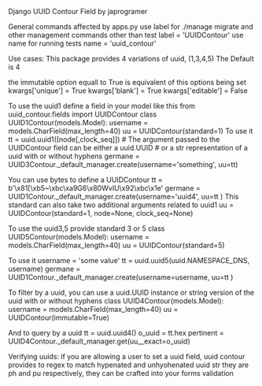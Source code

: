 Django UUID Contour Field by japrogramer

General commands affected by apps.py
use label for ./manage migrate and other management commands other than test
    label = 'UUIDContour'
use name for running tests
    name = 'uuid_contour'

Use cases:
This package provides 4 variations of uuid, (1,3,4,5)
The Default is 4

the immutable option equall to True is equivalent of this options being set
    kwargs['unique'] = True
    kwargs['blank'] = True
    kwargs['editable'] = False

To use the uuid1 define a field in your model like this
from uuid_contour.fields import UUIDContour
class UUID1Contour(models.Model):
    username = models.CharField(max_length=40)
    uu = UUIDContour(standard=1)
To use it
    tt = uuid.uuid1([node[,clock_seq]])
    # The argument passed to the UUIDContour field can be either a uuid.UUID
    # or a str representation of a uuid with or without hyphens
    germane = UUID3Contour._default_manager.create(username='something', uu=tt)

You can use bytes to define a UUIDContour
    tt = b'\x81[\xb5~\xbc\xa9G6\x80WvIU\x92\xbc\x1e'
    germane = UUID1Contour._default_manager.create(username='uuid4',
                uu=tt
                )
This standard can also take two additional arguments related to uuid1
    uu = UUIDContour(standard=1, node=None, clock_seq=None)

To use the uuid3,5 provide standard 3 or 5
class UUID5Contour(models.Model):
    username = models.CharField(max_length=40)
    uu = UUIDContour(standard=5)

To use it
    username = 'some value'
    tt = uuid.uuid5(uuid.NAMESPACE_DNS, username)
    germane = UUID1Contour._default_manager.create(username=username,
                uu=tt
                )

To filter by a uuid, you can use a uuid.UUID instance or string version of the
uuid with or without hyphens
class UUID4Contour(models.Model):
    username = models.CharField(max_length=40)
    uu = UUIDContour(immutable=True)

And to query by a uuid
    tt = uuid.uuid4()
    o_uuid = tt.hex
    pertinent = UUID4Contour._default_manager.get(uu__exact=o_uuid)

Verifying uuids: if you are allowing a user to set a uuid field, uuid contour
    provides to regex to match hypenated and unhyohenated uuid str they are ph
    and pu respectively, they can be crafted into your forms validation
